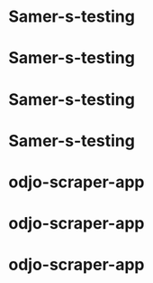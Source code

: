 # Samer-s-testing
# Samer-s-testing
# Samer-s-testing
# Samer-s-testing
# odjo-scraper-app
# odjo-scraper-app
# odjo-scraper-app
